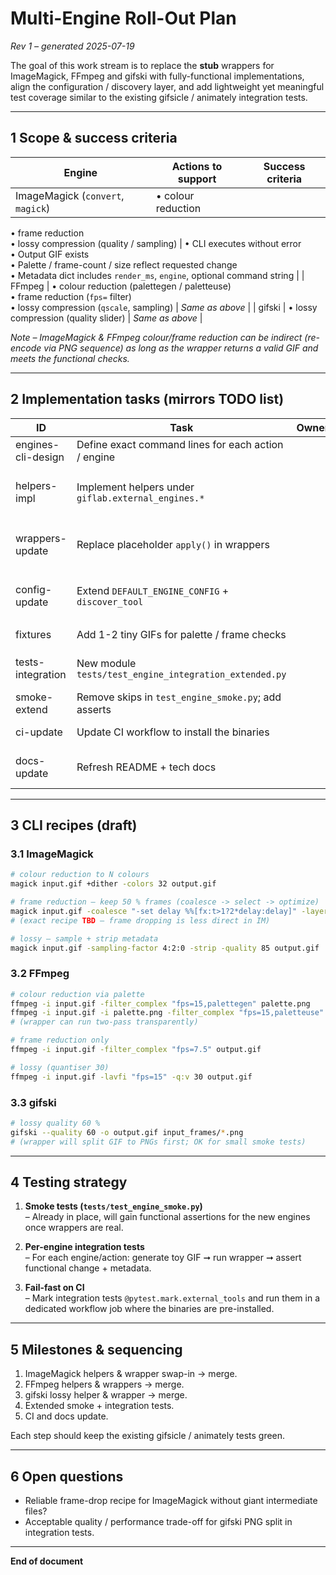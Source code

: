 # Multi-Engine Roll-Out Plan

_Rev 1 – generated 2025-07-19_

The goal of this work stream is to replace the **stub** wrappers for ImageMagick, FFmpeg and gifski with fully-functional implementations, align the configuration / discovery layer, and add lightweight yet meaningful test coverage similar to the existing gifsicle / animately integration tests.

---
## 1  Scope & success criteria

| Engine | Actions to support | Success criteria |
|--------|-------------------|------------------|
| ImageMagick (`convert`, `magick`) | • colour reduction  
• frame reduction  
• lossy compression (quality / sampling) | • CLI executes without error  
• Output GIF exists  
• Palette / frame-count / size reflect requested change  
• Metadata dict includes `render_ms`, `engine`, optional command string |
| FFmpeg | • colour reduction (palettegen / paletteuse)  
• frame reduction (`fps=` filter)  
• lossy compression (`qscale`, sampling) | *Same as above* |
| gifski | • lossy compression (quality slider) | *Same as above* |

*Note – ImageMagick & FFmpeg colour/frame reduction can be indirect (re-encode via PNG sequence) as long as the wrapper returns a valid GIF and meets the functional checks.*

---
## 2  Implementation tasks (mirrors TODO list)

| ID | Task | Owner | Notes |
|----|------|-------|-------|
| engines-cli-design | Define exact command lines for each action / engine |  | Put examples in `docs/cli_recipes.md` |
| helpers-impl | Implement helpers under `giflab.external_engines.*` |  | Each returns metadata dict with `render_ms`, `command`, possibly `stderr` |
| wrappers-update | Replace placeholder `apply()` in wrappers |  | Use helper funcs; ensure `COMBINE_GROUP` consistent |
| config-update | Extend `DEFAULT_ENGINE_CONFIG` + `discover_tool` |  | Auto-detect binary path; allow `$IMAGEMAGICK_PATH` override etc. |
| fixtures | Add 1-2 tiny GIFs for palette / frame checks |  | Put under `tests/fixtures/` |
| tests-integration | New module `tests/test_engine_integration_extended.py` |  | One test per (engine, action) with functional asserts |
| smoke-extend | Remove skips in `test_engine_smoke.py`; add asserts |  | After wrappers are live |
| ci-update | Update CI workflow to install the binaries |  | Use brew/apt or docker image |
| docs-update | Refresh README + tech docs |  | Document new capabilities & env vars |

---
## 3  CLI recipes (draft)

### 3.1  ImageMagick
```bash
# colour reduction to N colours
magick input.gif +dither -colors 32 output.gif

# frame reduction – keep 50 % frames (coalesce -> select -> optimize)
magick input.gif -coalesce "-set delay %%[fx:t>1?2*delay:delay]" -layers optimize output.gif
# (exact recipe TBD – frame dropping is less direct in IM)

# lossy – sample + strip metadata
magick input.gif -sampling-factor 4:2:0 -strip -quality 85 output.gif
```

### 3.2  FFmpeg
```bash
# colour reduction via palette
ffmpeg -i input.gif -filter_complex "fps=15,palettegen" palette.png
ffmpeg -i input.gif -i palette.png -filter_complex "fps=15,paletteuse" output.gif
# (wrapper can run two-pass transparently)

# frame reduction only
ffmpeg -i input.gif -filter_complex "fps=7.5" output.gif

# lossy (quantiser 30)
ffmpeg -i input.gif -lavfi "fps=15" -q:v 30 output.gif
```

### 3.3  gifski
```bash
# lossy quality 60 %
gifski --quality 60 -o output.gif input_frames/*.png
# (wrapper will split GIF to PNGs first; OK for small smoke tests)
```

---
## 4  Testing strategy

1. **Smoke tests (`tests/test_engine_smoke.py`)**  
   – Already in place, will gain functional assertions for the new engines once wrappers are real.

2. **Per-engine integration tests**  
   – For each engine/action: generate toy GIF ➞ run wrapper ➞ assert functional change + metadata.

3. **Fail-fast on CI**  
   – Mark integration tests `@pytest.mark.external_tools` and run them in a dedicated workflow job where the binaries are pre-installed.

---
## 5  Milestones & sequencing

1. ImageMagick helpers & wrapper swap-in → merge.  
2. FFmpeg helpers & wrappers → merge.  
3. gifski lossy helper & wrapper → merge.  
4. Extended smoke + integration tests.  
5. CI and docs update.

Each step should keep the existing gifsicle / animately tests green.

---
## 6  Open questions

* Reliable frame-drop recipe for ImageMagick without giant intermediate files?  
* Acceptable quality / performance trade-off for gifski PNG split in integration tests.

---
**End of document** 